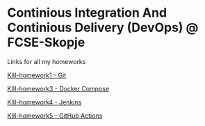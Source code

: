 # Continious Integration And Continious Delivery (DevOps) @ FCSE-Skopje

Links for all my homeworks

[KIII-homework1 - Git](https://github.com/davidhristov59/KIII-homework1)

[KIII-homework3 - Docker Compose](https://github.com/davidhristov59/Homework3-KIII)

[KIII-homework4 - Jenkins](https://github.com/davidhristov59/kiii-jenkins)

[KIII-homework5 - GitHub Actions](https://github.com/davidhristov59/kiii-github-actions)
